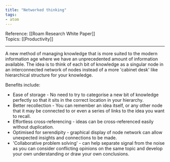 ```yaml
---
title: "Networked thinking"
tags:
- atom
---
```

Reference:  [[Roam Research White Paper]]  
Topics:  [[Productivity]]  

---

A new method of managing knowledge that is more suited to the modern information age where we have
an unprecedented amount of information available. The idea is to think of each bit of knowledge as
a singular node in an interconnected network of nodes instead of a more 'cabinet desk' like
hierarchical structure for your knowledge.  

Benefits include:
-   Ease of storage - No need to try to categorise a new bit of knowledge perfectly so that it sits
    in the correct location in your hierarchy.
-   Better recollection - You can remember an idea itself, or any other node that it may be
    connected to or even a series of links to the idea you want to recall.
-   Effortless cross-referencing - ideas can be cross-referenced easily without duplication.
-   Optimised for serendipity - graphical display of node network can allow unexpected insights and
    connections to be made.
-   'Collaborative problem solving' - can help separate signal from the noise as you can consider
    conflicting opinions on the same topic and develop your own understanding or draw your own
    conclusions.
